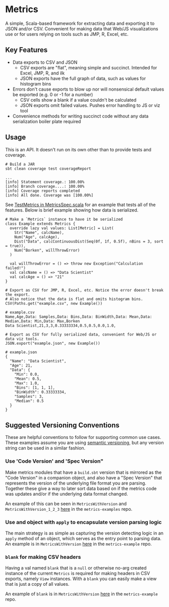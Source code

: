 # Metrics

A simple, Scala-based framework for extracting data and exporting it to JSON
and/or CSV. Convenient for making data that Web/JS visualizations use or
for users relying on tools such as JMP, R, Excel, etc.

## Key Features

- Data exports to CSV and JSON
  * CSV exports are "flat", meaning simple and succinct. Intended for Excel, JMP, R, and ilk
  * JSON exports have the full graph of data, such as values for histogram bins
- Errors don't cause exports to blow up nor will nonsensical default values be exported (e.g. 0 or -1 for a number)
  * CSV cells show a blank if a value couldn't be calculated
  * JSON exports omit failed values. Pushes error handling to JS or viz tool
- Convenience methods for writing succinct code without any data serialization boiler plate required

## Usage

This is an API. It doesn't run on its own other than to provide tests and coverage.

```
# Build a JAR
sbt clean coverage test coverageReport

... 
[info] Statement coverage.: 100.00%
[info] Branch coverage....: 100.00%
[info] Coverage reports completed
[info] All done. Coverage was [100.00%]
```

See [TestMetrics in MetricsSpec.scala](src/test/scala/falkner/jayson/metrics/MetricsSpec.scala)
for an example that tests all of the features. Below is brief example
showing how data is serialized.

```
# Make a `Metrics` instance to have it be serialized
class Example extends Metrics {
  override lazy val values: List[Metric] = List(
    Str("Name", calcName),
    Num("Age", calcAge),
    Dist("Data", calcContinuousDist(Seq(0f, 1f, 0.5f), nBins = 3, sort = true)),
    Num("Borken", willThrowError)
  )
    
  val willThrowError = () => throw new Exception("Calculation failed!")
  val calcName = () => "Data Scientist"
  val calcAge = () => "21"
}

# Export as CSV for JMP, R, Excel, etc. Notice the error doesn't break the export.
# Also notice that the data is flat and omits histogram bins.
CSV(Paths.get("example.csv", new Example())

# example.csv 
Name,Age,Data: Samples,Data: Bins,Data: BinWidth,Data: Mean,Data: Median,Data: Min,Data: Max,Borken
Data Scientist,21,3,3,0.33333334,0.5,0.5,0.0,1.0,

# Export as CSV for fully serialized data, convenient for Web/JS or data viz tools.
JSON.export("example.json", new Example())

# example.json
{
  "Name": "Data Scientist",
  "Age": 21,
  "Data": {
    "Min": 0.0,
    "Mean": 0.5,
    "Max": 1.0,
    "Bins": [1, 1, 1],
    "BinWidth": 0.33333334,
    "Samples": 3,
    "Median": 0.5
  }
}
```

## Suggested Versioning Conventions

These are helpful conventions to follow for supporting common use cases. These examples assume you are using
[semantic versioning](http://semver.org/), but any version string can be used in a similar fashion.

### Use 'Code Version' and 'Spec Version"

Make metrics modules that have a `build.sbt` version that is mirrored as the "Code Version" in a companion object, and
also have a "Spec Version" that represents the version of the underlying file format you are parsing. Together these
give a way to later sort data based on if the metrics code was updates and/or if the underlying data format changed.

An example of this can be seen in `MetricsWithVersion` and `MetricsWithVersion_1_2_3` [here](https://github.com/jfalkner/metrics-examples/blob/e7a8a22acac87fc2b66b3cbfd01dd2e7fae20ae1/src/main/scala/falkner/jayson/metrics/example/MetricWithVersions.scala#L44-L45) in the `metrics-examples` repo.

### Use and object with `apply` to encapsulate version parsing logic

The main strategy is as simple as capturing the version detecting logic in an `apply` method of an object, which serves
as the entry point to parsing data. An example is in `MetricsWithVersion` [here](https://github.com/jfalkner/metrics-examples/blob/5f769f9fc46ed3234569b5a2ae572b994eeb4a6b/src/main/scala/falkner/jayson/metrics/example/MetricWithVersions.scala#L29-L37) in the `metrics-example` repo.

### `blank` for making CSV headers

Having a val named `blank` that is a `null` or otherwise no-arg created instance of the current `Metrics` is required 
for making headers in CSV exports, namely `View` instances. With a `blank` you can easily make a view that is just a
copy of all values.

An example of `blank` is in `MetricsWithVersion` [here](https://github.com/jfalkner/metrics-examples/blob/618210b4d9ad5dc1ec9798c3653f67e02d64dd8e/src/main/scala/falkner/jayson/metrics/example/MetricWithVersions.scala#L29) in the `metrics-example` repo.